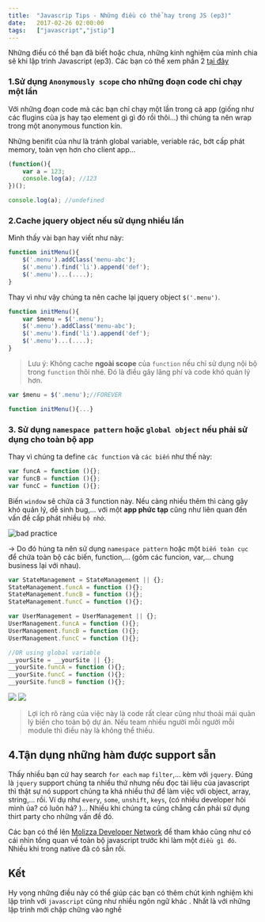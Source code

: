 ```yaml
---
title:  "Javascrip Tips - Những điều có thể hay trong JS (ep3)"
date:   2017-02-26 02:00:00
tags:   ["javascript","jstip"]
---
```


<!-- ![js tips 3](http://i.imgur.com/2z2LiZB.png) -->
Những điều có thể bạn đã biết hoặc chưa, những kinh nghiệm của mình chia sẽ khi lập trình Javascript (ep3). Các bạn có thể xem phần 2 [tại đây](https://jinhduong.github.io/javascripts/2016/06/09/js-tips-2.html)

<!-- more -->

### 1.Sử dụng `Anonymously scope` cho những đoạn code chỉ chạy một lần

Với những đoạn code mà các bạn chỉ chạy một lần trong cả app (giống như các flugins của js hay tạo element gì gì đó rồi thôi...) thì chúng ta nên wrap trong một anonymous function kín.

Những benifit của như là tránh global variable, veriable rác, bớt cấp phát memory, toàn vẹn hơn cho client app... 

```` ts
(function(){
    var a = 123;
    console.log(a); //123
})();

console.log(a); //undefined
```` 

### 2.Cache jquery object nếu sử dụng nhiều lần

Mình thấy vài bạn hay viết như này:

```` ts
function initMenu(){
    $('.menu').addClass('menu-abc');
    $('.menu').find('li').append('def');
    $('.menu')...(....);
}
````

Thay vì như vậy chúng ta nên cache lại jquery object `$('.menu')`.

```` ts
function initMenu(){
    var $menu = $('.menu');
    $('.menu').addClass('menu-abc');
    $('.menu').find('li').append('def');
    $('.menu')...(....);
}
````

> Lưu ý: Không cache **ngoài scope** của `function` nếu chỉ sử dụng nội bộ trong `function` thôi nhé. Đó là điều gây lãng phí và 
code khó quản lý hơn.

```` ts
var $menu = $('.menu');//FOREVER

function initMenu(){...}
````

### 3. Sử dụng `namespace pattern` hoặc `global object` nếu phải sử dụng cho toàn bộ app

Thay vì chúng ta define `các function` và `các biến` như thế này:

```` ts
var funcA = function (){};
var funcB = function (){};
var funcC = function (){};
````

Biến `window` sẽ chứa cả 3 function này. Nếu càng nhiều thêm thì càng gây khó quản lý, dễ sinh bug,... với một **app phức tạp** cũng như liên quan đến vấn đề cấp phát nhiều `bộ nhớ`.

![bad practice](http://i.imgur.com/hxdlRzg.png)

-> Do đó húng ta nên sử dụng `namespace pattern` hoặc một `biến toàn cục` để chứa toàn bộ các biến, function,... (gôm các funcion, var,... chung business lại với nhau).

```` ts
var StateManagement = StateManagement || {};
StateManagement.funcA = function (){};
StateManagement.funcB = function (){};
StateManagement.funcC = function (){};

var UserManagement = UserManagement || {};
UserManagement.funcA = function (){};
UserManagement.funcB = function (){};
UserManagement.funcC = function (){};

//OR using global variable 
__yourSite = __yourSite || {};
__yourSite.funcA = function (){};
__yourSite.funcC = function (){};
__yourSite.funcB = function (){};
````

![](http://i.imgur.com/Pv33l93.png)
![](http://i.imgur.com/y6ZlmeV.png)

> Lợi ích rõ ràng của việc này là code rất clear cũng như thoải mái quản lý biến cho toàn bộ dự án. Nếu team nhiều người mỗi người mỗi module thì điều này là không thể thiếu.

## 4.Tận dụng những hàm được support sẵn

Thấy nhiều bạn cứ hay search `for each` `map` `filter`,... kèm với `jquery`. Đúng là `jquery` support chúng ta nhiều thứ nhưng nếu đọc tài liệu của javascript thì thật sự nó support chúng ta khá nhiều thứ để làm việc với object, array, string,... rồi. Ví dụ như `every`, `some`, `unshift`, `keys`, (có nhiều developer hỏi mình ủa? có luôn hả? <i class="em em-anguished"></i> )...  Nhiều khi chúng ta cũng chẳng cần phải sử dụng thirt party cho những vấn đề đó.

Các bạn có thể lên [Molizza Developer Network](https://developer.mozilla.org/en-US/docs/Web/JavaScript/Reference) để tham khảo cũng như có cái nhìn tổng quan về toàn bộ javascript trước khi làm một `điều gì đó`. Nhiều khi trong native đã có sẵn rồi.

## Kết
Hy vọng những điều này có thể giúp các bạn có thêm chút kinh nghiệm khi lập trình với `javascript` cũng như nhiều ngôn ngữ khác . Nhất là với những lập trình mới chập chững vào nghề <i class="em em-blush"></i>
